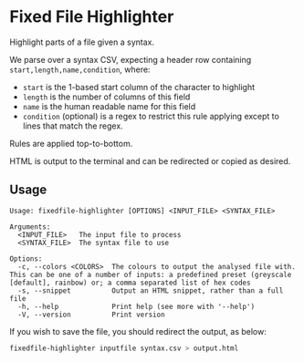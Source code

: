 # Fixed File Highlighter

Highlight parts of a file given a syntax.

We parse over a syntax CSV, expecting a header row containing `start,length,name,condition`, where:

- `start` is the 1-based start column of the character to highlight
- `length` is the number of columns of this field
- `name` is the human readable name for this field
- `condition` (optional) is a regex to restrict this rule applying except to lines that match the regex.

Rules are applied top-to-bottom.

HTML is output to the terminal and can be redirected or copied as desired.

## Usage

```
Usage: fixedfile-highlighter [OPTIONS] <INPUT_FILE> <SYNTAX_FILE>

Arguments:
  <INPUT_FILE>   The input file to process
  <SYNTAX_FILE>  The syntax file to use

Options:
  -c, --colors <COLORS>  The colours to output the analysed file with. This can be one of a number of inputs: a predefined preset (greyscale [default], rainbow) or; a comma separated list of hex codes
  -s, --snippet          Output an HTML snippet, rather than a full file
  -h, --help             Print help (see more with '--help')
  -V, --version          Print version
```

If you wish to save the file, you should redirect the output, as below:

```sh
fixedfile-highlighter inputfile syntax.csv > output.html
```
